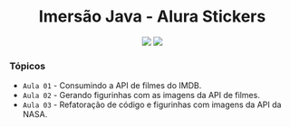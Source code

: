 <h1 align="center">Imersão Java - Alura Stickers</h1>

<p align="center">
<img src="https://img.shields.io/badge/Java-11-red" />
<img src="https://img.shields.io/badge/status-em%20desenvolvimento-informational" />
</p>

### Tópicos 

- `Aula 01` - Consumindo a API de filmes do IMDB.
- `Aula 02` - Gerando figurinhas com as imagens da API de filmes.
- `Aula 03` - Refatoração de código e figurinhas com imagens da API da NASA.
